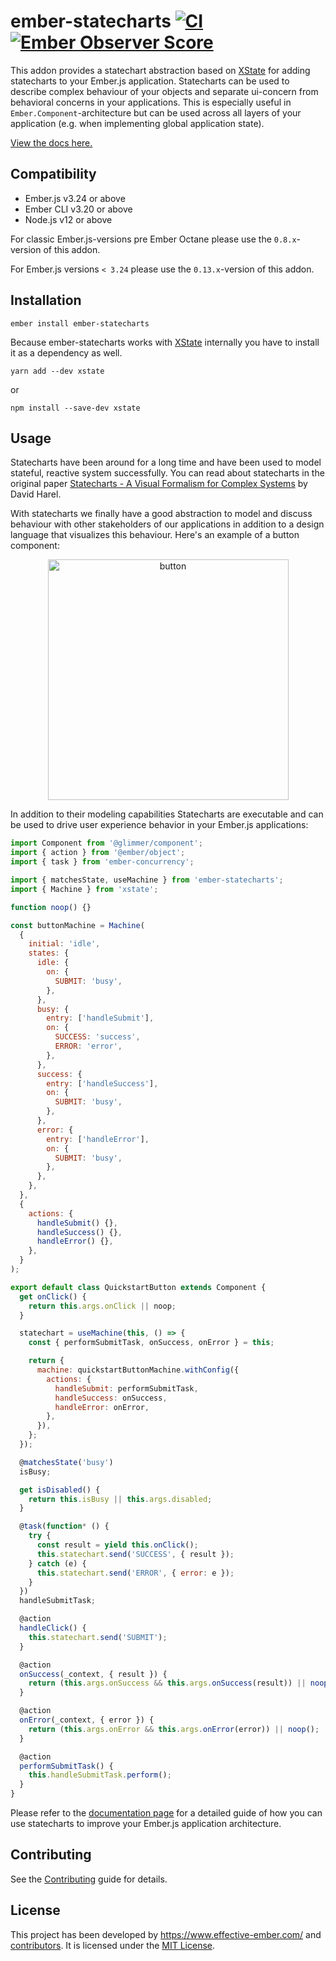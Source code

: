 # ember-statecharts [![CI](https://github.com/LevelbossMike/ember-statecharts/actions/workflows/ci.yml/badge.svg)](https://github.com/LevelbossMike/ember-statecharts/actions/workflows/ci.yml) [![Ember Observer Score](https://emberobserver.com/badges/ember-statecharts.svg)](https://emberobserver.com/addons/ember-statecharts)

This addon provides a statechart abstraction based on [XState](https://xstate.js.org/)
for adding statecharts to your Ember.js application. Statecharts can be used to describe
complex behaviour of your objects and separate ui-concern from behavioral concerns
in your applications. This is especially useful in `Ember.Component`-architecture
but can be used across all layers of your application (e.g. when implementing
global application state).

[View the docs here.](https://ember-statecharts.com)

## Compatibility

- Ember.js v3.24 or above
- Ember CLI v3.20 or above
- Node.js v12 or above

For classic Ember.js-versions pre Ember Octane please use the `0.8.x`-version
of this addon.

For Ember.js versions `< 3.24` please use the `0.13.x`-version of this addon.

## Installation

```
ember install ember-statecharts
```

Because ember-statecharts works with [XState](https://xstate.js.org) internally
you have to install it as a dependency as well.

```
yarn add --dev xstate
```

or

```
npm install --save-dev xstate
```

## Usage

Statecharts have been around for a long time and have been used to model
stateful, reactive system successfully. You can read about statecharts in the
original paper [Statecharts - A Visual Formalism for Complex
Systems](http://www.inf.ed.ac.uk/teaching/courses/seoc/2005_2006/resources/statecharts.pdf)
by David Harel.

With statecharts we finally have a good abstraction to model and discuss behaviour with
other stakeholders of our applications in addition to a design language that
visualizes this behaviour. Here's an example of a button component:

<p align="center">
  <img width="385" alt="button" src="https://user-images.githubusercontent.com/242299/78223877-1ea21f80-74b7-11ea-9ce0-fdd255e8e3e3.png">
</p>

In addition to their modeling capabilities Statecharts are executable and can be used to drive user experience behavior in your Ember.js applications:

```js
import Component from '@glimmer/component';
import { action } from '@ember/object';
import { task } from 'ember-concurrency';

import { matchesState, useMachine } from 'ember-statecharts';
import { Machine } from 'xstate';

function noop() {}

const buttonMachine = Machine(
  {
    initial: 'idle',
    states: {
      idle: {
        on: {
          SUBMIT: 'busy',
        },
      },
      busy: {
        entry: ['handleSubmit'],
        on: {
          SUCCESS: 'success',
          ERROR: 'error',
        },
      },
      success: {
        entry: ['handleSuccess'],
        on: {
          SUBMIT: 'busy',
        },
      },
      error: {
        entry: ['handleError'],
        on: {
          SUBMIT: 'busy',
        },
      },
    },
  },
  {
    actions: {
      handleSubmit() {},
      handleSuccess() {},
      handleError() {},
    },
  }
);

export default class QuickstartButton extends Component {
  get onClick() {
    return this.args.onClick || noop;
  }

  statechart = useMachine(this, () => {
    const { performSubmitTask, onSuccess, onError } = this;

    return {
      machine: quickstartButtonMachine.withConfig({
        actions: {
          handleSubmit: performSubmitTask,
          handleSuccess: onSuccess,
          handleError: onError,
        },
      }),
    };
  });

  @matchesState('busy')
  isBusy;

  get isDisabled() {
    return this.isBusy || this.args.disabled;
  }

  @task(function* () {
    try {
      const result = yield this.onClick();
      this.statechart.send('SUCCESS', { result });
    } catch (e) {
      this.statechart.send('ERROR', { error: e });
    }
  })
  handleSubmitTask;

  @action
  handleClick() {
    this.statechart.send('SUBMIT');
  }

  @action
  onSuccess(_context, { result }) {
    return (this.args.onSuccess && this.args.onSuccess(result)) || noop();
  }

  @action
  onError(_context, { error }) {
    return (this.args.onError && this.args.onError(error)) || noop();
  }

  @action
  performSubmitTask() {
    this.handleSubmitTask.perform();
  }
}
```

Please refer to the [documentation page](http://ember-statecharts.com) for a detailed guide of how you can use statecharts to improve your Ember.js application architecture.

## Contributing

See the [Contributing](CONTRIBUTING.md) guide for details.

## License

This project has been developed by https://www.effective-ember.com/ and [contributors](https://github.com/LevelbossMike/ember-statecharts/graphs/contributors). It is licensed under the [MIT License](LICENSE.md).
